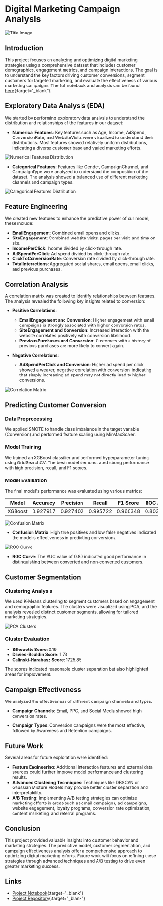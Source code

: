 # Digital Marketing Campaign Analysis

![Title Image](/graphics/title.jpg)

## Introduction
This project focuses on analyzing and optimizing digital marketing strategies using a comprehensive dataset that includes customer demographics, engagement metrics, and campaign interactions. The goal is to understand the key factors driving customer conversions, segment customers for targeted marketing, and evaluate the effectiveness of various marketing campaigns. The full notebook and analysis can be found [here](https://shanereichlin.com/digital-marketing-conversion/docs/digital_marketing_conversion.html){:target="_blank"}.

## Exploratory Data Analysis (EDA)
We started by performing exploratory data analysis to understand the distribution and relationships of the features in our dataset:
- **Numerical Features**: Key features such as Age, Income, AdSpend, ConversionRate, and WebsiteVisits were visualized to understand their distributions. Most features showed relatively uniform distributions, indicating a diverse customer base and varied marketing efforts.

![Numerical Features Distribution](/graphics/numDists.png)

- **Categorical Features**: Features like Gender, CampaignChannel, and CampaignType were analyzed to understand the composition of the dataset. The analysis showed a balanced use of different marketing channels and campaign types.

![Categorical Features Distribution](/graphics/catDists.png)

## Feature Engineering
We created new features to enhance the predictive power of our model, these include:
- **EmailEngagement**: Combined email opens and clicks.
- **SiteEngagement**: Combined website visits, pages per visit, and time on site.
- **IncomePerClick**: Income divided by click-through rate.
- **AdSpendPerClick**: Ad spend divided by click-through rate.
- **ClickToConversionRate**: Conversion rate divided by click-through rate.
- **TotalInteractions**: Aggregated social shares, email opens, email clicks, and previous purchases.

## Correlation Analysis
A correlation matrix was created to identify relationships between features. The analysis revealed the following key insights related to conversion:
- **Positive Correlations**:
  - **EmailEngagement and Conversion**: Higher engagement with email campaigns is strongly associated with higher conversion rates.
  - **SiteEngagement and Conversion**: Increased interaction with the website correlates positively with conversion likelihood.
  - **PreviousPurchases and Conversion**: Customers with a history of previous purchases are more likely to convert again.

- **Negative Correlations**:
  - **AdSpendPerClick and Conversion**: Higher ad spend per click showed a weaker, negative correlation with conversion, indicating that simply increasing ad spend may not directly lead to higher conversions.

![Correlation Matrix](/graphics/corrMatrix.png)

## Predicting Customer Conversion
### Data Preprocessing
We applied SMOTE to handle class imbalance in the target variable (Conversion) and performed feature scaling using MinMaxScaler.
### Model Training
We trained an XGBoost classifier and performed hyperparameter tuning using GridSearchCV. The best model demonstrated strong performance with high precision, recall, and F1 scores.
### Model Evaluation
The final model's performance was evaluated using various metrics:

| Model   | Accuracy | Precision | Recall   | F1 Score | ROC AUC |
|---------|----------|-----------|----------|----------|---------|
| XGBoost | 0.927917 | 0.927402  | 0.995722 | 0.960348 | 0.803918|

![Confusion Matrix](/graphics/confusionMatrix.png)

- **Confusion Matrix**: High true positives and low false negatives indicated the model's effectiveness in predicting conversions.

![ROC Curve](/graphics/roc.png)

- **ROC Curve**: The AUC value of 0.80 indicated good performance in distinguishing between converted and non-converted customers.

## Customer Segmentation
### Clustering Analysis
We used K-Means clustering to segment customers based on engagement and demographic features. The clusters were visualized using PCA, and the analysis revealed distinct customer segments, allowing for tailored marketing strategies.

![PCA Clusters](/graphics/pca.png)

### Cluster Evaluation
- **Silhouette Score**: 0.19
- **Davies-Bouldin Score**: 1.73
- **Calinski-Harabasz Score**: 1725.85

The scores indicated reasonable cluster separation but also highlighted areas for improvement.


## Campaign Effectiveness
We analyzed the effectiveness of different campaign channels and types:
- **Campaign Channels**: Email, PPC, and Social Media showed high conversion rates.

- **Campaign Types**: Conversion campaigns were the most effective, followed by Awareness and Retention campaigns.


## Future Work
Several areas for future exploration were identified:
- **Feature Engineering**: Additional interaction features and external data sources could further improve model performance and clustering results.
- **Advanced Clustering Techniques**: Techniques like DBSCAN or Gaussian Mixture Models may provide better cluster separation and interpretability.
- **A/B Testing**: Implementing A/B testing strategies can optimize marketing efforts in areas such as email campaigns, ad campaigns, website engagement, loyalty programs, conversion rate optimization, content marketing, and referral programs.


## Conclusion
This project provided valuable insights into customer behavior and marketing strategies. The predictive model, customer segmentation, and campaign effectiveness analysis offer a comprehensive approach to optimizing digital marketing efforts. Future work will focus on refining these strategies through advanced techniques and A/B testing to drive even greater marketing success.

## Links
- [Project Notebook](https://shanereichlin.com/digital-marketing-conversion/docs/digital_marketing_conversion.html){:target="_blank"}
- [Project Repository](https://github.com/ShaneR31/digital-marketing-conversion){:target="_blank"}